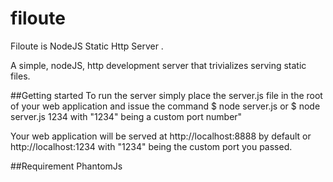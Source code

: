 # filoute
Filoute is NodeJS Static Http Server .  


A simple, nodeJS, http development server that trivializes serving static files.


##Getting started
To run the server simply place the server.js file in the root of your web application and issue the command 
$ node server.js 
or 
$ node server.js 1234 
with "1234" being a custom port number"

Your web application will be served at http://localhost:8888 by default or http://localhost:1234 with "1234" being the custom port you passed.

##Requirement
 PhantomJs


